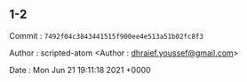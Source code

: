 ## 1-2 

 Commit : `7492f04c3843441515f900ee4e513a51b02fc8f3`

 Author : scripted-atom <Author : dhraief.youssef@gmail.com> 

 Date 	: Mon Jun 21 19:11:18 2021 +0000 

